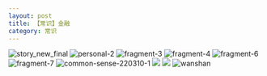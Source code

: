 ```yaml
---
layout: post
title: 【常识】金融
category: 常识
---
```

![story_new_final](http://r8s97vm6g.hd-bkt.clouddn.com/img/story_new_final_0317.png)
![personal-2](http://r8s97vm6g.hd-bkt.clouddn.com/img/personal-2.png)
![fragment-3](http://r8s97vm6g.hd-bkt.clouddn.com/img/fragment-3.png)
![fragment-4](http://r8s97vm6g.hd-bkt.clouddn.com/img/fragment-4.png)
![fragment-6](http://r8s97vm6g.hd-bkt.clouddn.com/img/fragment-6.jpg)
![fragment-7](http://r8s97vm6g.hd-bkt.clouddn.com/img/fragment-7.jpg)
![common-sense-220310-1](http://r8s97vm6g.hd-bkt.clouddn.com/img/common-sense-220310-1.png)
![](http://r8s97vm6g.hd-bkt.clouddn.com/img/common-sense-220315-1.png)
![](http://r8s97vm6g.hd-bkt.clouddn.com/img/common-sense-220317-1.jpeg)
![wanshan](http://r8s97vm6g.hd-bkt.clouddn.com/img/wanshan.png)




  




